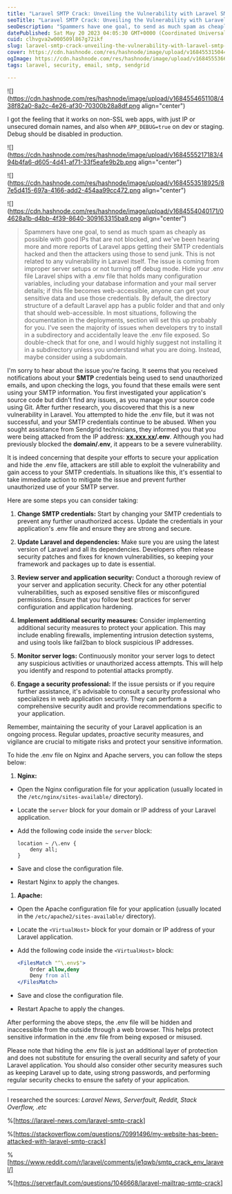 ```yaml
---
title: "Laravel SMTP Crack: Unveiling the Vulnerability with Laravel SMTP Checker by XCATZE"
seoTitle: "Laravel SMTP Crack: Unveiling the Vulnerability with Laravel SMTP Chec"
seoDescription: "Spammers have one goal, to send as much spam as cheaply as possible with good IPs that are not blocked, and we've been hearing more and more reports of Lara"
datePublished: Sat May 20 2023 04:05:30 GMT+0000 (Coordinated Universal Time)
cuid: clhvgva2w000509l867g72ikf
slug: laravel-smtp-crack-unveiling-the-vulnerability-with-laravel-smtp-checker-by-xcatze
cover: https://cdn.hashnode.com/res/hashnode/image/upload/v1684553150444/3a832239-3155-4005-80c3-cb23f3814a98.png
ogImage: https://cdn.hashnode.com/res/hashnode/image/upload/v1684555366111/b1cdb008-d07b-4c5b-ae5d-f3e69efbfcbb.png
tags: laravel, security, email, smtp, sendgrid

---
```


![](https://cdn.hashnode.com/res/hashnode/image/upload/v1684554651108/438f82a0-8a2c-4e26-af30-70300b28a8df.png align="center")

I got the feeling that it works on non-SSL web apps, with just IP or unsecured domain names, and also when `APP_DEBUG=true` on dev or staging. Debug should be disabled in production.

![](https://cdn.hashnode.com/res/hashnode/image/upload/v1684555217183/494b4fa6-d605-4d41-af71-33f5eafe9b2b.png align="center")

![](https://cdn.hashnode.com/res/hashnode/image/upload/v1684553518925/87e5d415-697a-4166-add2-454aa99cc472.png align="center")

![](https://cdn.hashnode.com/res/hashnode/image/upload/v1684554040171/04628a1b-d4bb-4f39-8640-309163315ba9.png align="center")

> Spammers have one goal, to send as much spam as cheaply as possible with good IPs that are not blocked, and we've been hearing more and more reports of Laravel apps getting their SMTP credentials hacked and then the attackers using those to send junk. This is not related to any vulnerability in Laravel itself. The issue is coming from improper server setups or not turning off debug mode. Hide your .env file Laravel ships with a .env file that holds many configuration variables, including your database information and your mail server details; if this file becomes web-accessible, anyone can get your sensitive data and use those credentials. By default, the directory structure of a default Laravel app has a public folder and that and only that should web-accessible. In most situations, following the documentation in the deployments, section will set this up probably for you. I've seen the majority of issues when developers try to install in a subdirectory and accidentally leave the .env file exposed. So double-check that for one, and I would highly suggest not installing it in a subdirectory unless you understand what you are doing. Instead, maybe consider using a subdomain.

I'm sorry to hear about the issue you're facing. It seems that you received notifications about your **SMTP** credentials being used to send unauthorized emails, and upon checking the logs, you found that these emails were sent using your SMTP information. You first investigated your application's source code but didn't find any issues, as you manage your source code using Git. After further research, you discovered that this is a new vulnerability in Laravel. You attempted to hide the .env file, but it was not successful, and your SMTP credentials continue to be abused. When you sought assistance from Sendgrid technicians, they informed you that you were being attacked from the IP address: [**xx.xxx.xx**](http://xx.xxx.xx)**/.env**. Although you had previously blocked the **domain/.env**, it appears to be a severe vulnerability.

It is indeed concerning that despite your efforts to secure your application and hide the .env file, attackers are still able to exploit the vulnerability and gain access to your SMTP credentials. In situations like this, it's essential to take immediate action to mitigate the issue and prevent further unauthorized use of your SMTP server.

Here are some steps you can consider taking:

1. **Change SMTP credentials:** Start by changing your SMTP credentials to prevent any further unauthorized access. Update the credentials in your application's .env file and ensure they are strong and secure.
    
2. **Update Laravel and dependencies:** Make sure you are using the latest version of Laravel and all its dependencies. Developers often release security patches and fixes for known vulnerabilities, so keeping your framework and packages up to date is essential.
    
3. **Review server and application security:** Conduct a thorough review of your server and application security. Check for any other potential vulnerabilities, such as exposed sensitive files or misconfigured permissions. Ensure that you follow best practices for server configuration and application hardening.
    
4. **Implement additional security measures:** Consider implementing additional security measures to protect your application. This may include enabling firewalls, implementing intrusion detection systems, and using tools like fail2ban to block suspicious IP addresses.
    
5. **Monitor server logs:** Continuously monitor your server logs to detect any suspicious activities or unauthorized access attempts. This will help you identify and respond to potential attacks promptly.
    
6. **Engage a security professional:** If the issue persists or if you require further assistance, it's advisable to consult a security professional who specializes in web application security. They can perform a comprehensive security audit and provide recommendations specific to your application.
    

Remember, maintaining the security of your Laravel application is an ongoing process. Regular updates, proactive security measures, and vigilance are crucial to mitigate risks and protect your sensitive information.

To hide the .env file on Nginx and Apache servers, you can follow the steps below:

1. **Nginx:**
    

* Open the Nginx configuration file for your application (usually located in the `/etc/nginx/sites-available/` directory).
    
* Locate the `server` block for your domain or IP address of your Laravel application.
    
* Add the following code inside the `server` block:
    
    ```nginx
    location ~ /\.env {
        deny all;
    }
    ```
    
* Save and close the configuration file.
    
* Restart Nginx to apply the changes.
    

1. **Apache:**
    

* Open the Apache configuration file for your application (usually located in the `/etc/apache2/sites-available/` directory).
    
* Locate the `<VirtualHost>` block for your domain or IP address of your Laravel application.
    
* Add the following code inside the `<VirtualHost>` block:
    
    ```apache
    <FilesMatch "^\.env$">
        Order allow,deny
        Deny from all
    </FilesMatch>
    ```
    
* Save and close the configuration file.
    
* Restart Apache to apply the changes.
    

After performing the above steps, the .env file will be hidden and inaccessible from the outside through a web browser. This helps protect sensitive information in the .env file from being exposed or misused.

Please note that hiding the .env file is just an additional layer of protection and does not substitute for ensuring the overall security and safety of your Laravel application. You should also consider other security measures such as keeping Laravel up to date, using strong passwords, and performing regular security checks to ensure the safety of your application.

---

I researched the sources: *Laravel News, Serverfault, Reddit, Stack Overflow, .etc*

%[https://laravel-news.com/laravel-smtp-crack] 

%[https://stackoverflow.com/questions/70991496/my-website-has-been-attacked-with-laravel-smtp-crack] 

%[https://www.reddit.com/r/laravel/comments/je1qwb/smtp_crack_env_laravel/] 

%[https://serverfault.com/questions/1046668/laravel-mailtrap-smtp-crack]